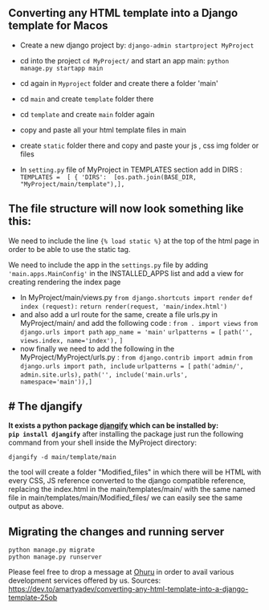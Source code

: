 ## **Converting any HTML template into a Django template  for Macos**

 - Create a new django project by:
`django-admin startproject MyProject`

 - cd into the project `cd MyProject/` and start an app main:
`python manage.py startapp main`
 

 - cd again in `Myproject` folder and create there a folder 'main'
 - cd `main`  and create `template` folder there
 - cd `template` and create `main` folder again
 - copy and paste all your html template files in main
 - create `static` folder there and copy and paste your js , css img folder or files
 - In `setting.py` file of MyProject in TEMPLATES section  add in DIRS :
   ` TEMPLATES =  [ {
      'DIRS':  [os.path.join(BASE_DIR, "MyProject/main/template"),], `

## The file structure will now look something like this:




We need to include the line  `{% load static %}`  at the top of the html page in order to be able to use the static tag.

We need to include the app in the  `settings.py`  file by adding  `'main.apps.MainConfig'`  in the INSTALLED_APPS list and add a view for creating rendering the index page

 -  In MyProject/main/views.py
`from django.shortcuts import render`
`def index (request):`
`return render(request, 'main/index.html')`
 - and also add a url route for the same, create a file urls.py in MyProject/main/ and add the following code :
 `from . import views`
`from django.urls import path`
`app_name = 'main'`
`urlpatterns = [`
 `path('', views.index, name='index'),`
`]`
- now finally we need to add the following in the MyProject/MyProject/urls.py :
`from django.contrib import admin`
`from django.urls import path, include`
`urlpatterns = [`
`path('admin/', admin.site.urls),`
 `path('', include('main.urls', namespace='main')),]`
## # The djangify
**It exists a python package [djangify](https://pypi.org/project/djangify/) which can be installed by:  
`pip install djangify`**
after installing the package just run the following command from your shell inside the MyProject directory:

`djangify -d main/template/main`

the tool will create a folder "Modified_files" in which there will be HTML with every CSS, JS reference converted to the django compatible reference, replacing the index.html in the main/templates/main/ with the same named file in main/templates/main/Modified_files/ we can easily see the same output as above.
## Migrating the changes and running server

 

 

    python manage.py migrate
    python manage.py runserver
Please feel free to drop a message at [Ohuru](https://ohuru.tech/) in order to avail various development services offered by us.
Sources:
https://dev.to/amartyadev/converting-any-html-template-into-a-django-template-25ob
